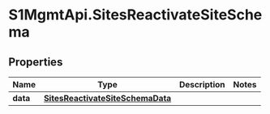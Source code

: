 # S1MgmtApi.SitesReactivateSiteSchema

## Properties
Name | Type | Description | Notes
------------ | ------------- | ------------- | -------------
**data** | [**SitesReactivateSiteSchemaData**](SitesReactivateSiteSchemaData.md) |  | 


